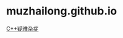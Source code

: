 # muzhailong.github.io
[C++疑难杂症](https://github.com/muzhailong/muzhailong.github.io/blob/main/C++%E7%96%91%E9%9A%BE%E6%9D%82%E7%97%87.md)
